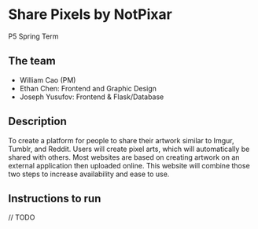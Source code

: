 # Share Pixels by NotPixar
P5 Spring Term

## The team
- William Cao (PM)
- Ethan Chen: Frontend and Graphic Design
- Joseph Yusufov: Frontend & Flask/Database

## Description
To create a platform for people to share their artwork similar to Imgur, Tumblr, and Reddit. Users will create pixel arts, which will automatically be shared with others. Most websites are based on creating artwork on an external application then uploaded online. This website will combine those two steps to increase availability and ease to use.

## Instructions to run
// TODO
